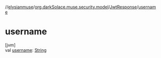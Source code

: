 //[elysianmuse](../../../index.md)/[org.darkSolace.muse.security.model](../index.md)/[JwtResponse](index.md)/[username](username.md)

# username

[jvm]\
val [username](username.md): [String](https://kotlinlang.org/api/latest/jvm/stdlib/kotlin/-string/index.html)
